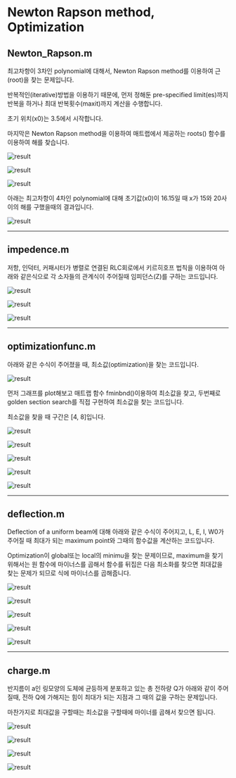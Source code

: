 # Newton Rapson method, Optimization

## Newton_Rapson.m

최고차항이 3차인 polynomial에 대해서, Newton Rapson method를 이용하여 근(root)을 찾는 문제입니다.

반복적인(iterative)방법을 이용하기 때문에, 먼저 정해둔 pre-specified limit(es)까지 반복을 하거나 최대 반복횟수(maxit)까지
계산을 수행합니다.

초기 위치(x0)는 3.5에서 시작합니다.

마지막은 Newton Rapson method을 이용하여 매트랩에서 제공하는 roots() 함수를 이용하여 해를 찾습니다.

![result](./image/6.3c.JPG)

![result](./image/6.3c2.JPG)

![result](./image/6.3c3.JPG)

아래는 최고차항이 4차인 polynomial에 대해 초기값(x0)이 16.15일 때 x가 15와 20사이의 해를 구했을때의 결과입니다.

![result](./image/6.12_2.JPG)

***

## impedence.m

저항, 인덕터, 커패시터가 병렬로 연결된 RLC회로에서 키르히호프 법칙을 이용하여 아래와 같은식으로 각 소자들의 관계식이 주어질때 
임피던스(Z)를 구하는 코드입니다.

![result](./image/6.19eq.JPG)

![result](./image/6.19.JPG)

![result](./image/6.19_1.JPG)

***

## optimizationfunc.m

아래와 같은 수식이 주어졌을 때, 최소값(optimization)을 찾는 코드입니다.

![result](./image/7.11eq.JPG)

먼저 그래프를 plot해보고 매트랩 함수 fminbnd()이용하여 최소값을 찾고, 두번째로 golden section search를 직접 구현하여 
최소값을 찾는 코드입니다.

최소값을 찾을 때 구간은 [4, 8]입니다.  

![result](./image/7.11_1.JPG)

![result](./image/7.11_2.JPG)

![result](./image/7.11_3.JPG)

![result](./image/7.11_4.JPG)

![result](./image/7.11_5.JPG)

***

## deflection.m

Deflection of a uniform beam에 대해 아래와 같은 수식이 주어지고, L, E, I, W0가 주어질 때 최대가 되는 maximum point와 
그때의 함수값을 계산하는 코드입니다.

Optimization이 global또는 local의 minimu을 찾는 문제이므로, maximum을 찾기 위해서는 원 함수에 마이너스를 곱해서 함수를 뒤집은 다음 최소화를 찾으면 
최대값을 찾는 문제가 되므로 식에 마이너스를 곱해줍니다.

![result](./image/7.22eq.JPG)

![result](./image/7.22_1.JPG)

![result](./image/7.22_2.JPG)

![result](./image/7.22_3.JPG)

![result](./image/7.22_4.JPG)

***

## charge.m

반지름이 a인 링모양의 도체에 균등하게 분포하고 있는 총 전하량 Q가 아래와 같이 주어질때, 전하 Q에 가해지는 힘이 최대가 되는 지점과 그 때의 값을 구하는 문제입니다.

마찬가지로 최대값을 구할때는 최소값을 구할때에 마이너를 곱해서 찾으면 됩니다.

![result](./image/7.33eq.JPG)

![result](./image/7.33_1.JPG)

![result](./image/7.33_2.JPG)

![result](./image/7.33_3.JPG)
